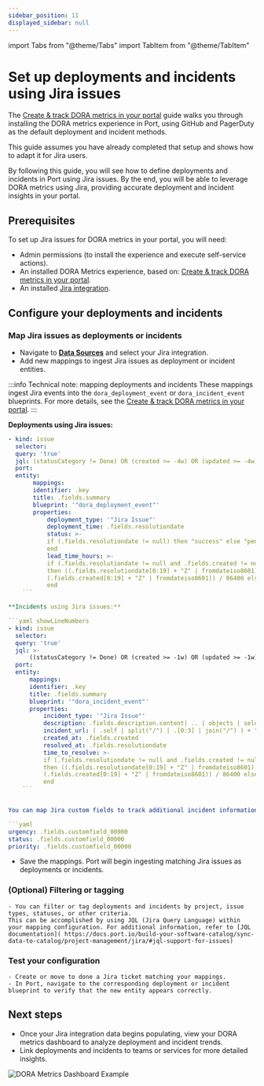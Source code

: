 ```yaml
---
sidebar_position: 11
displayed_sidebar: null
---
```


import Tabs from "@theme/Tabs"
import TabItem from "@theme/TabItem"

# Set up deployments and incidents using Jira issues

The [Create & track DORA metrics in your portal](/guides/all/create-and-track-dora-metrics-in-your-portal) guide walks you through installing the DORA metrics experience in Port, using GitHub and PagerDuty as the default deployment and incident methods.

This guide assumes you have already completed that setup and shows how to adapt it for Jira users.

By following this guide, you will see how to define deployments and incidents in Port using Jira issues. By the end, you will be able to leverage DORA metrics using Jira, providing accurate deployment and incident insights in your portal.

## Prerequisites

To set up Jira issues for DORA metrics in your portal, you will need:

- Admin permissions (to install the experience and execute self-service actions).
- An installed DORA Metrics experience, based on: [Create & track DORA metrics in your portal](/guides/all/create-and-track-dora-metrics-in-your-portal).
- An installed [Jira integration](/build-your-software-catalog/sync-data-to-catalog/project-management/jira/).

## Configure your deployments and incidents

### **Map Jira issues as deployments or incidents**

- Navigate to [**Data Sources**](https://app.getport.io/settings/data-sources) and select your Jira integration.
- Add new mappings to ingest Jira issues as deployment or incident entities.

:::info Technical note: mapping deployments and incidents
These mappings ingest Jira events into the `dora_deployment_event` or `dora_incident_event` blueprints. For more details, see the [Create & track DORA metrics in your portal](/guides/all/create-and-track-dora-metrics-in-your-portal).
:::

**Deployments using Jira issues:**

```yaml showLineNumbers
- kind: issue
  selector:
  query: 'true'
  jql: (statusCategory != Done) OR (created >= -4w) OR (updated >= -4w)
  port:
  entity:
       mappings:
       identifier: .key
       title: .fields.summary
       blueprint: '"dora_deployment_event"'
       properties:
           deployment_type: '"Jira Issue"'
           deployment_time: .fields.resolutiondate
           status: >-
           if (.fields.resolutiondate != null) then "success" else "pending"
           end
           lead_time_hours: >-
           if (.fields.resolutiondate != null and .fields.created != null)
           then ((.fields.resolutiondate[0:19] + "Z" | fromdateiso8601) -
           (.fields.created[0:19] + "Z" | fromdateiso8601)) / 86400 else null
           end
    ```

**Incidents using Jira issues:**

```yaml showLineNumbers
- kind: issue
  selector:
  query: 'true'
  jql: >-
      ((statusCategory != Done) OR (created >= -1w) OR (updated >= -1w))
  port:
  entity:
      mappings:
      identifier: .key
      title: .fields.summary
      blueprint: '"dora_incident_event"'
      properties:
          incident_type: '"Jira Issue"'
          description: .fields.description.content| .. | objects | select(.type? == "text") | .text
          incident_url: ( .self | split("/") | .[0:3] | join("/") ) + "/browse/" + .key
          created_at: .fields.created
          resolved_at: .fields.resolutiondate
          time_to_resolve: >-
          if (.fields.resolutiondate != null and .fields.created != null)
          then ((.fields.resolutiondate[0:19] + "Z" | fromdateiso8601) -
          (.fields.created[0:19] + "Z" | fromdateiso8601)) / 86400 else null
          end
    ```


You can map Jira custom fields to track additional incident information. Here's an example of mapping custom fields for urgency, status, and priority:

```yaml
urgency: .fields.customfield_00000
status: .fields.customfield_00000
priority: .fields.customfield_00000
```

- Save the mappings. Port will begin ingesting matching Jira issues as deployments or incidents.

### **(Optional) Filtering or tagging**

    - You can filter or tag deployments and incidents by project, issue types, statuses, or other criteria.
    This can be accomplished by using JQL (Jira Query Language) within your mapping configuration. For additional information, refer to [JQL documentation]( https://docs.port.io/build-your-software-catalog/sync-data-to-catalog/project-management/jira/#jql-support-for-issues)


### **Test your configuration**

    - Create or move to done a Jira ticket matching your mappings.
    - In Port, navigate to the corresponding deployment or incident blueprint to verify that the new entity appears correctly.

## Next steps

- Once your Jira integration data begins populating, view your DORA metrics dashboard to analyze deployment and incident trends.
- Link deployments and incidents to teams or services for more detailed insights.

![DORA Metrics Dashboard Example](/img/guides/doraDashboardExample.png)
